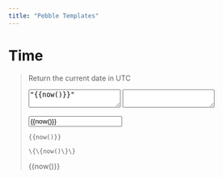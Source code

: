 ```yaml
---
title: "Pebble Templates"
---
```



# Time

> Return the current date in UTC
>
> <textarea readonly id="1">"{{now()}}"</textarea><bk>
>
> <textarea readonly id="2"></textarea>
>
> <input readonly value="{{now()}}"></input>
>
> `{{now()}}`
>
> `\{\{now()\}\}`
>
> {{now()}}
>
